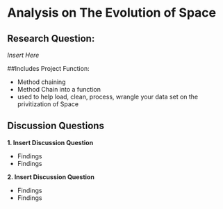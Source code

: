 # Analysis on The Evolution of Space
## Research Question: 
*Insert Here*

##Includes Project Function:
- Method chaining
- Method Chain into a function 
- used to help load, clean, process, wrangle your data set on the privitization of Space

## Discussion Questions
**1. Insert Discussion Question**
- Findings
- Findings

**2. Insert Discussion Question**
- Findings
- Findings
